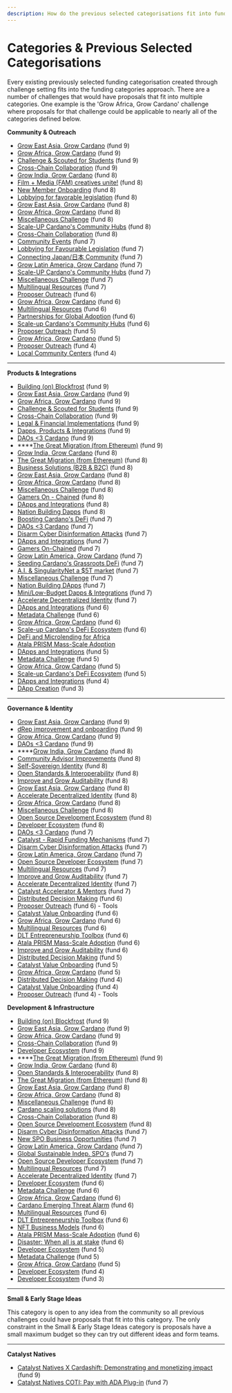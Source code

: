 ```yaml
---
description: How do the previous selected categorisations fit into funding categories?
---
```


# Categories & Previous Selected Categorisations

Every existing previously selected funding categorisation created through challenge setting fits into the funding categories approach. There are a number of challenges that would have proposals that fit into multiple categories. One example is the 'Grow Africa, Grow Cardano' challenge where proposals for that challenge could be applicable to nearly all of the categories defined below.



&#x20;**Community & Outreach**

* [Grow East Asia, Grow Cardano](https://cardano.ideascale.com/c/campaigns/26602/about) (fund 9)
* [Grow Africa, Grow Cardano](https://cardano.ideascale.com/c/campaigns/26600/about) (fund 9)
* [Challenge & Scouted for Students](https://cardano.ideascale.com/c/campaigns/26599/about) (fund 9)
* [Cross-Chain Collaboration](https://cardano.ideascale.com/c/campaigns/26598/about) (fund 9)
* [Grow India, Grow Cardano](https://cardano.ideascale.com/c/campaigns/26454/about) (fund 8)
* [Film + Media (FAM) creatives unite!](https://cardano.ideascale.com/c/campaigns/26452/about) (fund 8)
* [New Member Onboarding](https://cardano.ideascale.com/c/campaigns/26450/about) (fund 8)
* [Lobbying for favorable legislation](https://cardano.ideascale.com/c/campaigns/26446/about) (fund 8)
* [Grow East Asia, Grow Cardano](https://cardano.ideascale.com/c/campaigns/26444/about) (fund 8)
* [Grow Africa, Grow Cardano](https://cardano.ideascale.com/c/campaigns/26442/about) (fund 8)
* [Miscellaneous Challenge](https://cardano.ideascale.com/c/campaigns/26441/about) (fund 8)
* [Scale-UP Cardano's Community Hubs](https://cardano.ideascale.com/c/campaigns/26439/about) (fund 8)
* [Cross-Chain Collaboration](https://cardano.ideascale.com/c/campaigns/26436/about) (fund 8)
* [Community Events](https://cardano.ideascale.com/c/campaigns/26234/about) (fund 7)
* [Lobbying for Favourable Legislation](https://cardano.ideascale.com/c/campaigns/26235/about) (fund 7)
* [Connecting Japan/日本 Community](https://cardano.ideascale.com/c/campaigns/26238/about) (fund 7)
* [Grow Latin America, Grow Cardano](https://cardano.ideascale.com/c/campaigns/26242/about) (fund 7)
* [Scale-UP Cardano's Community Hubs](https://cardano.ideascale.com/c/campaigns/26244/about) (fund 7)
* [Miscellaneous Challenge](https://cardano.ideascale.com/c/campaigns/26248/about) (fund 7)
* [Multilingual Resources](https://cardano.ideascale.com/c/campaigns/26252/about) (fund 7)
* [Proposer Outreach](https://cardano.ideascale.com/c/campaigns/26105/about) (fund 6)
* [Grow Africa, Grow Cardano](https://cardano.ideascale.com/c/campaigns/26108/about) (fund 6)
* [Multilingual Resources](https://cardano.ideascale.com/c/campaigns/26111/about) (fund 6)
* [Partnerships for Global Adoption](https://cardano.ideascale.com/c/campaigns/26114/about) (fund 6)
* [Scale-up Cardano's Community Hubs](https://cardano.ideascale.com/c/campaigns/26118/about) (fund 6)
* [Proposer Outreach](https://cardano.ideascale.com/c/campaigns/25943/about) (fund 5)
* [Grow Africa, Grow Cardano](https://cardano.ideascale.com/c/campaigns/25947/about) (fund 5)
* [Proposer Outreach](https://cardano.ideascale.com/c/campaigns/25871/about) (fund 4)
* [Local Community Centers](https://cardano.ideascale.com/c/campaigns/25873/about) (fund 4)

****

**Products & Integrations**

* [Building (on) Blockfrost](https://cardano.ideascale.com/c/campaigns/26603/about) (fund 9)
* [Grow East Asia, Grow Cardano](https://cardano.ideascale.com/c/campaigns/26602/about) (fund 9)
* [Grow Africa, Grow Cardano](https://cardano.ideascale.com/c/campaigns/26600/about) (fund 9)
* [Challenge & Scouted for Students](https://cardano.ideascale.com/c/campaigns/26599/about) (fund 9)
* [Cross-Chain Collaboration](https://cardano.ideascale.com/c/campaigns/26598/about) (fund 9)
* [Legal & Financial Implementations](https://cardano.ideascale.com/c/campaigns/26596/about) (fund 9)
* [Dapps, Products & Integrations](https://cardano.ideascale.com/c/campaigns/26595/about) (fund 9)
* [DAOs <3 Cardano](https://cardano.ideascale.com/c/campaigns/26594/about) (fund 9)
* ****[The Great Migration (from Ethereum)](https://cardano.ideascale.com/c/campaigns/26593/about) (fund 9)
* [Grow India, Grow Cardano](https://cardano.ideascale.com/c/campaigns/26454/about) (fund 8)
* [The Great Migration (from Ethereum)](https://cardano.ideascale.com/c/campaigns/26448/about) (fund 8)
* [Business Solutions (B2B & B2C)](https://cardano.ideascale.com/c/campaigns/26445/about) (fund 8)
* [Grow East Asia, Grow Cardano](https://cardano.ideascale.com/c/campaigns/26444/about) (fund 8)
* [Grow Africa, Grow Cardano](https://cardano.ideascale.com/c/campaigns/26442/about) (fund 8)
* [Miscellaneous Challenge](https://cardano.ideascale.com/c/campaigns/26441/about) (fund 8)
* [Gamers On - Chained](https://cardano.ideascale.com/c/campaigns/26440/about) (fund 8)
* [DApps and Integrations](https://cardano.ideascale.com/c/campaigns/26438/about) (fund 8)
* [Nation Building Dapps](https://cardano.ideascale.com/c/campaigns/26435/about) (fund 8)
* [Boosting Cardano's DeFi](https://cardano.ideascale.com/c/campaigns/26233/about) (fund 7)
* [DAOs <3 Cardano](https://cardano.ideascale.com/c/campaigns/26237/about) (fund 7)
* [Disarm Cyber Disinformation Attacks](https://cardano.ideascale.com/c/campaigns/26239/about) (fund 7)
* [DApps and Integrations](https://cardano.ideascale.com/c/campaigns/26240/about) (fund 7)
* [Gamers On-Chained](https://cardano.ideascale.com/c/campaigns/26241/about) (fund 7)&#x20;
* [Grow Latin America, Grow Cardano](https://cardano.ideascale.com/c/campaigns/26242/about) (fund 7)
* [Seeding Cardano's Grassroots DeFi](https://cardano.ideascale.com/c/campaigns/26243/about) (fund 7)
* [A.I. & SingularityNet a $5T market](https://cardano.ideascale.com/c/campaigns/26247/about) (fund 7)
* [Miscellaneous Challenge](https://cardano.ideascale.com/c/campaigns/26248/about) (fund 7)
* [Nation Building DApps](https://cardano.ideascale.com/c/campaigns/26249/about) (fund 7)
* [Mini/Low-Budget Dapps & Integrations](https://cardano.ideascale.com/c/campaigns/26250/about) (fund 7)
* [Accelerate Decentralized Identity](https://cardano.ideascale.com/c/campaigns/26254/about) (fund 7)
* [DApps and Integrations](https://cardano.ideascale.com/c/campaigns/26103/about) (fund 6)
* [Metadata Challenge](https://cardano.ideascale.com/c/campaigns/26107/about) (fund 6)
* [Grow Africa, Grow Cardano](https://cardano.ideascale.com/c/campaigns/26108/about) (fund 6)
* [Scale-up Cardano's DeFi Ecosystem](https://cardano.ideascale.com/c/campaigns/26109/about) (fund 6)
* [DeFi and Microlending for Africa](https://cardano.ideascale.com/c/campaigns/26112/about)
* [Atala PRISM Mass-Scale Adoption](https://cardano.ideascale.com/c/campaigns/26116/about)
* [DApps and Integrations](https://cardano.ideascale.com/c/campaigns/25941/about) (fund 5)
* [Metadata Challenge](https://cardano.ideascale.com/c/campaigns/25945/about) (fund 5)
* [Grow Africa, Grow Cardano](https://cardano.ideascale.com/c/campaigns/25947/about) (fund 5)
* [Scale-up Cardano's DeFi Ecosystem](https://cardano.ideascale.com/c/campaigns/25948/about) (fund 5)
* [DApps and Integrations](https://cardano.ideascale.com/c/campaigns/25869/about) (fund 4)
* [DApp Creation](https://cardano.ideascale.com/c/campaigns/25797/about) (fund 3)

****

**Governance & Identity**

* [Grow East Asia, Grow Cardano](https://cardano.ideascale.com/c/campaigns/26602/about) (fund 9)
* [dRep improvement and onboarding](https://cardano.ideascale.com/c/campaigns/26601/about) (fund 9)
* [Grow Africa, Grow Cardano](https://cardano.ideascale.com/c/campaigns/26600/about) (fund 9)
* [DAOs <3 Cardano](https://cardano.ideascale.com/c/campaigns/26594/about) (fund 9)
* ****[Grow India, Grow Cardano](https://cardano.ideascale.com/c/campaigns/26454/about) (fund 8)
* [Community Advisor Improvements](https://cardano.ideascale.com/c/campaigns/26453/about) (fund 8)
* [Self-Sovereign Identity](https://cardano.ideascale.com/c/campaigns/26451/about) (fund 8)
* [Open Standards & Interoperability](https://cardano.ideascale.com/c/campaigns/26449/about) (fund 8)
* [Improve and Grow Auditability](https://cardano.ideascale.com/c/campaigns/26447/about) (fund 8)
* [Grow East Asia, Grow Cardano](https://cardano.ideascale.com/c/campaigns/26444/about) (fund 8)
* [Accelerate Decentralized Identity](https://cardano.ideascale.com/c/campaigns/26443/about) (fund 8)
* [Grow Africa, Grow Cardano](https://cardano.ideascale.com/c/campaigns/26442/about) (fund 8)
* [Miscellaneous Challenge](https://cardano.ideascale.com/c/campaigns/26441/about) (fund 8)
* [Open Source Development Ecosystem](https://cardano.ideascale.com/c/campaigns/26434/about) (fund 8)
* [Developer Ecosystem](https://cardano.ideascale.com/c/campaigns/26433/about) (fund 8)
* [DAOs <3 Cardano](https://cardano.ideascale.com/c/campaigns/26237/about) (fund 7)
* [Catalyst - Rapid Funding Mechanisms](https://cardano.ideascale.com/c/campaigns/26236/about) (fund 7)
* [Disarm Cyber Disinformation Attacks](https://cardano.ideascale.com/c/campaigns/26239/about) (fund 7)
* [Grow Latin America, Grow Cardano](https://cardano.ideascale.com/c/campaigns/26242/about) (fund 7)
* [Open Source Developer Ecosystem](https://cardano.ideascale.com/c/campaigns/26251/about) (fund 7)
* [Multilingual Resources](https://cardano.ideascale.com/c/campaigns/26252/about) (fund 7)
* [Improve and Grow Auditability](https://cardano.ideascale.com/c/campaigns/26253/about) (fund 7)
* [Accelerate Decentralized Identity](https://cardano.ideascale.com/c/campaigns/26254/about) (fund 7)
* [Catalyst Accelerator & Mentors](https://cardano.ideascale.com/c/campaigns/26255/about) (fund 7)
* [Distributed Decision Making](https://cardano.ideascale.com/c/campaigns/26104/about) (fund 6)
* [Proposer Outreach](https://cardano.ideascale.com/c/campaigns/26105/about) (fund 6) - Tools
* [Catalyst Value Onboarding](https://cardano.ideascale.com/c/campaigns/26106/about) (fund 6)
* [Grow Africa, Grow Cardano](https://cardano.ideascale.com/c/campaigns/26108/about) (fund 6)
* [Multilingual Resources](https://cardano.ideascale.com/c/campaigns/26111/about) (fund 6)
* [DLT Entrepreneurship Toolbox](https://cardano.ideascale.com/c/campaigns/26113/about) (fund 6)
* [Atala PRISM Mass-Scale Adoption](https://cardano.ideascale.com/c/campaigns/26116/about) (fund 6)
* [Improve and Grow Auditability](https://cardano.ideascale.com/c/campaigns/26119/about) (fund 6)
* [Distributed Decision Making](https://cardano.ideascale.com/c/campaigns/25942/about) (fund 5)
* [Catalyst Value Onboarding](https://cardano.ideascale.com/c/campaigns/25944/about) (fund 5)
* [Grow Africa, Grow Cardano](https://cardano.ideascale.com/c/campaigns/25947/about) (fund 5)
* [Distributed Decision Making](https://cardano.ideascale.com/c/campaigns/25870/about) (fund 4)
* [Catalyst Value Onboarding](https://cardano.ideascale.com/c/campaigns/25872/about) (fund 4)
* [Proposer Outreach](https://cardano.ideascale.com/c/campaigns/25871/about) (fund 4) - Tools



**Development & Infrastructure**

* [Building (on) Blockfrost](https://cardano.ideascale.com/c/campaigns/26603/about) (fund 9)
* [Grow East Asia, Grow Cardano](https://cardano.ideascale.com/c/campaigns/26602/about) (fund 9)
* [Grow Africa, Grow Cardano](https://cardano.ideascale.com/c/campaigns/26600/about) (fund 9)
* [Cross-Chain Collaboration](https://cardano.ideascale.com/c/campaigns/26598/about) (fund 9)
* [Developer Ecosystem](https://cardano.ideascale.com/c/campaigns/26597/about) (fund 9)
* ****[The Great Migration (from Ethereum)](https://cardano.ideascale.com/c/campaigns/26593/about) (fund 9)
* [Grow India, Grow Cardano](https://cardano.ideascale.com/c/campaigns/26454/about) (fund 8)
* [Open Standards & Interoperability](https://cardano.ideascale.com/c/campaigns/26449/about) (fund 8)
* [The Great Migration (from Ethereum)](https://cardano.ideascale.com/c/campaigns/26448/about) (fund 8)
* [Grow East Asia, Grow Cardano](https://cardano.ideascale.com/c/campaigns/26444/about) (fund 8)
* [Grow Africa, Grow Cardano](https://cardano.ideascale.com/c/campaigns/26442/about) (fund 8)
* [Miscellaneous Challenge](https://cardano.ideascale.com/c/campaigns/26441/about) (fund 8)
* [Cardano scaling solutions](https://cardano.ideascale.com/c/campaigns/26437/about) (fund 8)
* [Cross-Chain Collaboration](https://cardano.ideascale.com/c/campaigns/26436/about) (fund 8)
* [Open Source Development Ecosystem](https://cardano.ideascale.com/c/campaigns/26434/about) (fund 8)
* [Disarm Cyber Disinformation Attacks](https://cardano.ideascale.com/c/campaigns/26239/about) (fund 7)
* [New SPO Business Opportunities](https://cardano.ideascale.com/c/campaigns/26245/about) (fund 7)
* [Grow Latin America, Grow Cardano](https://cardano.ideascale.com/c/campaigns/26242/about) (fund 7)
* [Global Sustainable Indep. SPO's](https://cardano.ideascale.com/c/campaigns/26246/about) (fund 7)
* [Open Source Developer Ecosystem](https://cardano.ideascale.com/c/campaigns/26251/about) (fund 7)
* [Multilingual Resources](https://cardano.ideascale.com/c/campaigns/26252/about) (fund 7)
* [Accelerate Decentralized Identity](https://cardano.ideascale.com/c/campaigns/26254/about) (fund 7)
* [Developer Ecosystem](https://cardano.ideascale.com/c/campaigns/26094/about) (fund 6)
* [Metadata Challenge](https://cardano.ideascale.com/c/campaigns/26107/about) (fund 6)
* [Grow Africa, Grow Cardano](https://cardano.ideascale.com/c/campaigns/26108/about) (fund 6)
* [Cardano Emerging Threat Alarm](https://cardano.ideascale.com/c/campaigns/26110/about) (fund 6)
* [Multilingual Resources](https://cardano.ideascale.com/c/campaigns/26111/about) (fund 6)
* [DLT Entrepreneurship Toolbox](https://cardano.ideascale.com/c/campaigns/26113/about) (fund 6)
* [NFT Business Models](https://cardano.ideascale.com/c/campaigns/26115/about) (fund 6)
* [Atala PRISM Mass-Scale Adoption](https://cardano.ideascale.com/c/campaigns/26116/about) (fund 6)
* [Disaster: When all is at stake](https://cardano.ideascale.com/c/campaigns/26117/about) (fund 6)
* [Developer Ecosystem](https://cardano.ideascale.com/c/campaigns/25939/about) (fund 5)
* [Metadata Challenge](https://cardano.ideascale.com/c/campaigns/25945/about) (fund 5)
* [Grow Africa, Grow Cardano](https://cardano.ideascale.com/c/campaigns/25947/about) (fund 5)
* [Developer Ecosystem](https://cardano.ideascale.com/c/campaigns/25868/about) (fund 4)
* [Developer Ecosystem](https://cardano.ideascale.com/c/campaigns/25805/about) (fund 3)

****

**Small & Early Stage Ideas**

This category is open to any idea from the community so all previous challenges could have proposals that fit into this category. The only constraint in the Small & Early Stage Ideas category is proposals have a small maximum budget so they can try out different ideas and form teams.

****

**Catalyst Natives**

* [Catalyst Natives X Cardashift: Demonstrating and monetizing impact](https://cardano.ideascale.com/c/campaigns/26605/about) (fund 9)
* [Catalyst Natives COTI: Pay with ADA Plug-in](https://cardano.ideascale.com/c/campaigns/26256/about) (fund 7)
